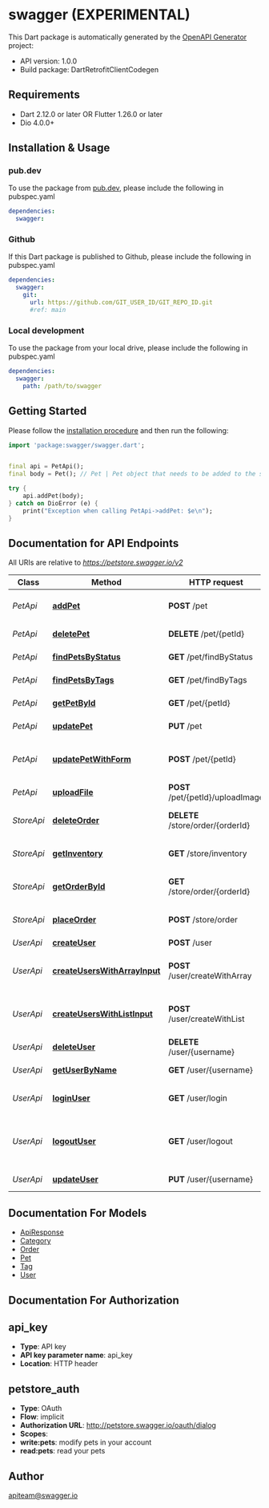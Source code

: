 # swagger (EXPERIMENTAL)

This Dart package is automatically generated by the [OpenAPI Generator](https://openapi-generator.tech) project:

- API version: 1.0.0
- Build package: DartRetrofitClientCodegen

## Requirements

* Dart 2.12.0 or later OR Flutter 1.26.0 or later
* Dio 4.0.0+

## Installation & Usage

### pub.dev
To use the package from [pub.dev](https://pub.dev), please include the following in pubspec.yaml
```yaml
dependencies:
  swagger: 
```

### Github
If this Dart package is published to Github, please include the following in pubspec.yaml
```yaml
dependencies:
  swagger:
    git:
      url: https://github.com/GIT_USER_ID/GIT_REPO_ID.git
      #ref: main
```

### Local development
To use the package from your local drive, please include the following in pubspec.yaml
```yaml
dependencies:
  swagger:
    path: /path/to/swagger
```

## Getting Started

Please follow the [installation procedure](#installation--usage) and then run the following:

```dart
import 'package:swagger/swagger.dart';


final api = PetApi();
final body = Pet(); // Pet | Pet object that needs to be added to the store

try {
    api.addPet(body);
} catch on DioError (e) {
    print("Exception when calling PetApi->addPet: $e\n");
}

```

## Documentation for API Endpoints

All URIs are relative to *https://petstore.swagger.io/v2*

Class | Method | HTTP request | Description
------------ | ------------- | ------------- | -------------
*PetApi* | [**addPet**](PetApi.md#addpet) | **POST** /pet | Add a new pet to the store
*PetApi* | [**deletePet**](PetApi.md#deletepet) | **DELETE** /pet/{petId} | Deletes a pet
*PetApi* | [**findPetsByStatus**](PetApi.md#findpetsbystatus) | **GET** /pet/findByStatus | Finds Pets by status
*PetApi* | [**findPetsByTags**](PetApi.md#findpetsbytags) | **GET** /pet/findByTags | Finds Pets by tags
*PetApi* | [**getPetById**](PetApi.md#getpetbyid) | **GET** /pet/{petId} | Find pet by ID
*PetApi* | [**updatePet**](PetApi.md#updatepet) | **PUT** /pet | Update an existing pet
*PetApi* | [**updatePetWithForm**](PetApi.md#updatepetwithform) | **POST** /pet/{petId} | Updates a pet in the store with form data
*PetApi* | [**uploadFile**](PetApi.md#uploadfile) | **POST** /pet/{petId}/uploadImage | uploads an image
*StoreApi* | [**deleteOrder**](StoreApi.md#deleteorder) | **DELETE** /store/order/{orderId} | Delete purchase order by ID
*StoreApi* | [**getInventory**](StoreApi.md#getinventory) | **GET** /store/inventory | Returns pet inventories by status
*StoreApi* | [**getOrderById**](StoreApi.md#getorderbyid) | **GET** /store/order/{orderId} | Find purchase order by ID
*StoreApi* | [**placeOrder**](StoreApi.md#placeorder) | **POST** /store/order | Place an order for a pet
*UserApi* | [**createUser**](UserApi.md#createuser) | **POST** /user | Create user
*UserApi* | [**createUsersWithArrayInput**](UserApi.md#createuserswitharrayinput) | **POST** /user/createWithArray | Creates list of users with given input array
*UserApi* | [**createUsersWithListInput**](UserApi.md#createuserswithlistinput) | **POST** /user/createWithList | Creates list of users with given input array
*UserApi* | [**deleteUser**](UserApi.md#deleteuser) | **DELETE** /user/{username} | Delete user
*UserApi* | [**getUserByName**](UserApi.md#getuserbyname) | **GET** /user/{username} | Get user by user name
*UserApi* | [**loginUser**](UserApi.md#loginuser) | **GET** /user/login | Logs user into the system
*UserApi* | [**logoutUser**](UserApi.md#logoutuser) | **GET** /user/logout | Logs out current logged in user session
*UserApi* | [**updateUser**](UserApi.md#updateuser) | **PUT** /user/{username} | Updated user


## Documentation For Models

 - [ApiResponse](ApiResponse.md)
 - [Category](Category.md)
 - [Order](Order.md)
 - [Pet](Pet.md)
 - [Tag](Tag.md)
 - [User](User.md)


## Documentation For Authorization


## api_key

- **Type**: API key
- **API key parameter name**: api_key
- **Location**: HTTP header

## petstore_auth

- **Type**: OAuth
- **Flow**: implicit
- **Authorization URL**: http://petstore.swagger.io/oauth/dialog
- **Scopes**: 
 - **write:pets**: modify pets in your account
 - **read:pets**: read your pets


## Author

apiteam@swagger.io


